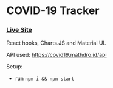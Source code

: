 # COVID-19 Tracker

### [Live Site](https://covid-19-tracker-website.netlify.app)

React hooks, Charts.JS and Material UI.

API used: https://covid19.mathdro.id/api

Setup:
- run ```npm i && npm start``` 


